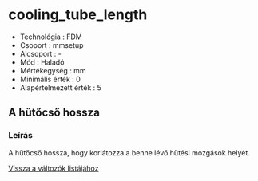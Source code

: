 # cooling\_tube\_length

* Technológia : FDM
* Csoport : mmsetup
* Alcsoport : -
* Mód : Haladó
* Mértékegység : mm
* Minimális érték :  0
* Alapértelmezett érték : 5

## A hűtőcső hossza

### Leírás

A hűtőcső hossza, hogy korlátozza a benne lévő hűtési mozgások helyét.

[Vissza a változók listájához](../../variable_list)

